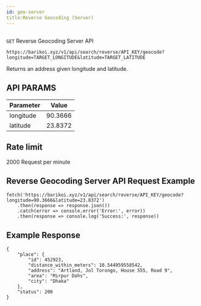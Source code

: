 ```yaml
---
id: geo-server
title:Reverse Geocoding (Server)
---
```


##
```GET``` Reverse Geocoding Server API

```
https://barikoi.xyz/v1/api/search/reverse/API_KEY/geocode?longitude=TARGET_LONGITUDE&latitude=TARGET_LATITUDE
```
Returns an address given longitude and latitude.

## API PARAMS

| Parameter     | Value         |
| ------------- |:-------------:| 
| longitude     | 90.3666       |
| latitude      | 23.8372       |

## Rate limit

2000 Request per minute

## Reverse Geocoding Server API Request Example

``` Js                                    
fetch('https://barikoi.xyz/v1/api/search/reverse/API_KEY/geocode?longitude=90.3666&latitude=23.8372')
    .then(response => response.json())
    .catch(error => console.error('Error:', error))
    .then(response => console.log('Success:', response))
```

## Example Response

```
{
    "place": {
        "id": 452923,
        "distance_within_meters": 10.544959558542,
        "address": "Artland, Jol Torongo, House 555, Road 9",
        "area": "Mirpur Dohs",
        "city": "Dhaka"
    },
    "status": 200
}      
```